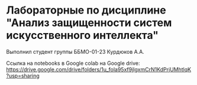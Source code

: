 # Лабораторные по дисциплине "Анализ защищенности систем искусственного интеллекта"
Выполнил студент группы ББМО-01-23 Курдюков А.А.

Ссылка на notebooks в Google colab на Google drive: https://drive.google.com/drive/folders/1u_fola95xf9jlgxmCrN1KdPrjUMhtlqK?usp=sharing
